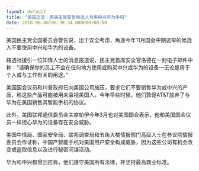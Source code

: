 ```yaml
---
layout: default
title: "美国之音：美民主党警告候选人勿用中兴华为手机"
date: 2018-08-06T08:39:34.000000+08:00
---
```


美国民主党全国委员会警告说，出于安全考虑，角逐今年11月国会中期选举的候选人不要使用中兴和华为的设备。

路透社援引一位知情人士的消息报道说，民主党首席安全官洛德在一封电子邮件中称：“请确保你的员工不会在任何地方使用或购买中兴或华为的设备—无论是用于个人或与工作有关的用途。”

美国国会议员和川普政府已向美国公司施压，要求它们不要销售华为或中兴的产品，称这些产品可能被用来监视美国人。今年早些时候，他们敦促AT&T放弃了与华为在美国销售其智能手机的协议。

此外，美国联邦通信委员会主席帕伊今年3月也对美国国会表示，他和美国国会议员一样担心华为的设备存在安全威胁。

美国中情局、国家安全局、联邦调查局和五角大楼情报部门高级人士在参议院情报委员会作证称，中国产智能手机对美国用户安全构成威胁，因为这些公司有机会改变或盗取信息以及进行秘密间谍活动。

华为和中兴都曾回应称，他们遵守美国所有法律，并坚持最高商业标准。


